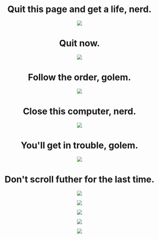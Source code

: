 <h1 align="center">Quit this page and get a life, nerd.</h1>
<p align="center"><img src="https://cdni.rbth.com/rbthmedia/images/2021.03/original/603dffb415e9f973ad1b4243.jpg"/></p>
<h1 align="center">Quit now.</h1>
<p align="center"><img src="https://manciniworldwide.com/wp-content/uploads/2019/02/invisible-png.png"/></p>
<h1 align="center">Follow the order, golem.</h1>
<p align="center"><img src="https://manciniworldwide.com/wp-content/uploads/2019/02/invisible-png.png"/></p>
<h1 align="center">Close this computer, nerd.</h1>
<p align="center"><img src="https://manciniworldwide.com/wp-content/uploads/2019/02/invisible-png.png"/></p>
<h1 align="center">You'll get in trouble, golem.</h1>
<p align="center"><img src="https://manciniworldwide.com/wp-content/uploads/2019/02/invisible-png.png"/></p>
<h1 align="center">Don't scroll futher for the last time.</h1>
<p align="center"><img src="https://manciniworldwide.com/wp-content/uploads/2019/02/invisible-png.png"/></p>
<p align="center"><img src="https://manciniworldwide.com/wp-content/uploads/2019/02/invisible-png.png"/></p>
<p align="center"><img src="https://manciniworldwide.com/wp-content/uploads/2019/02/invisible-png.png"/></p>
<p align="center"><img src="https://i.ytimg.com/vi/qBVNzVp10gQ/maxresdefault.jpg"/></p>
<p align="center"><img src="https://i.ytimg.com/vi/-ZGlaAxB7nI/maxresdefault.jpg"/></p>
